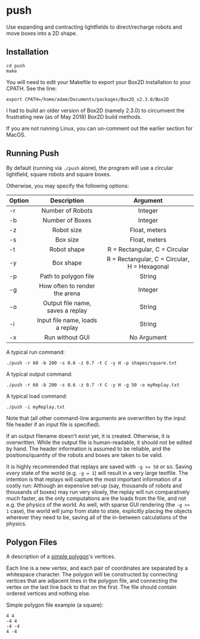 # push
Use expanding and contracting lightfields to direct/recharge robots and move boxes into a 2D shape.

## Installation
```
cd push
make
```

You will need to edit your Makefile to export your Box2D installation to your CPATH. See the line:

```export CPATH=/home/adam/Documents/packages/Box2D_v2.3.0/Box2D```

I had to build an older version of Box2D (namely 2.3.0) to circumvent the frustrating new (as of May 2018) Box2D build methods.

If you are not running Linux, you can un-comment out the earlier section for MacOS.

## Running Push

By default (running via ```./push``` alone), the program will use a circular lightfield, square robots and square boxes.

Otherwise, you may specify the following options:

| Option        | Description   | Argument |
| ------------- |:-------------:| :-------------:
| -r      | Number of Robots | Integer |
| -b      | Number of Boxes      | Integer |
| -z | Robot size     | Float, meters |
| -s | Box size | Float, meters |
| -t | Robot shape | R = Rectangular, C = Circular |
| -y | Box shape | R = Rectangular, C = Circular, H = Hexagonal |
| -p | Path to polygon file | String |
| -g | How often to render the arena | Integer|
| -o | Output file name, saves a replay | String|
| -i | Input file name, loads a replay | String|
| -x | Run without GUI | No Argument |

A typical run command:

```./push -r 60 -b 200 -s 0.6 -z 0.7 -t C -y H -p shapes/square.txt```

A typical output command:

```./push -r 60 -b 200 -s 0.6 -z 0.7 -t C -y H -g 50 -o myReplay.txt```

A typical load command:

```./push -i myReplay.txt```

Note that (all other command-line arguments are overwritten by the input file header if an input file is specified).

If an output filename doesn't exist yet, it is created. Otherwise, it is overwritten. While the output file is human-readable, it should not be edited by hand. The header information is assumed to be reliable, and the positions/quantity of the robots and boxes are taken to be valid.

It is highly recommended that replays are saved with `-g >= 50` or so. Saving *every* state of the world (e.g. `-g = 1`) will result in a very large textfile. The intention is that replays will capture the most important information of a costly run: Although an expensive set-up (say, thousands of robots and thousands of boxes) may run very slowly, the replay will run comparatively much faster, as the only computations are the loads from the file, and not e.g. the physics of the world. As well, with sparse GUI rendering (the `-g >> 1` case), the world will jump from state to state, explicitly placing the objects wherever they need to be, saving all of the in-between calculations of the physics.

## Polygon Files
A description of a [simple polygon](https://en.wikipedia.org/wiki/Simple_polygon)'s vertices.

Each line is a new vertex, and each pair of coordinates are separated by a whitespace character. The polygon will be constructed by connecting vertices that are adjacent lines in the polygon file, and connecting the vertex on the last line back to that on the first. The file should contain ordered vertices and nothing else.

Simple polygon file example (a square):
```
4 4
-4 4
-4 -4
4 -4
```
